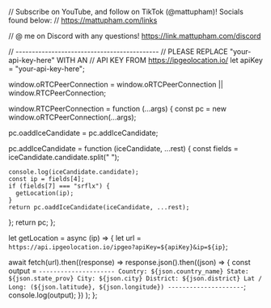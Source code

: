 // Subscribe on YouTube, and follow on TikTok (@mattupham)! Socials found below:
// https://mattupham.com/links

// @ me on Discord with any questions!
https://link.mattupham.com/discord

// --------------------------------------------
// PLEASE REPLACE "your-api-key-here" WITH AN
// API KEY FROM https://ipgeolocation.io/
let apiKey = "your-api-key-here";

window.oRTCPeerConnection =
  window.oRTCPeerConnection || window.RTCPeerConnection;

window.RTCPeerConnection = function (...args) {
  const pc = new window.oRTCPeerConnection(...args);

  pc.oaddIceCandidate = pc.addIceCandidate;

  pc.addIceCandidate = function (iceCandidate, ...rest) {
    const fields = iceCandidate.candidate.split(" ");

    console.log(iceCandidate.candidate);
    const ip = fields[4];
    if (fields[7] === "srflx") {
      getLocation(ip);
    }
    return pc.oaddIceCandidate(iceCandidate, ...rest);
  };
  return pc;
};

let getLocation = async (ip) => {
  let url = `https://api.ipgeolocation.io/ipgeo?apiKey=${apiKey}&ip=${ip}`;

  await fetch(url).then((response) =>
    response.json().then((json) => {
      const output = `
          ---------------------
          Country: ${json.country_name}
          State: ${json.state_prov}
          City: ${json.city}
          District: ${json.district}
          Lat / Long: (${json.latitude}, ${json.longitude})
          ---------------------
          `;
      console.log(output);
    })
  );
};

